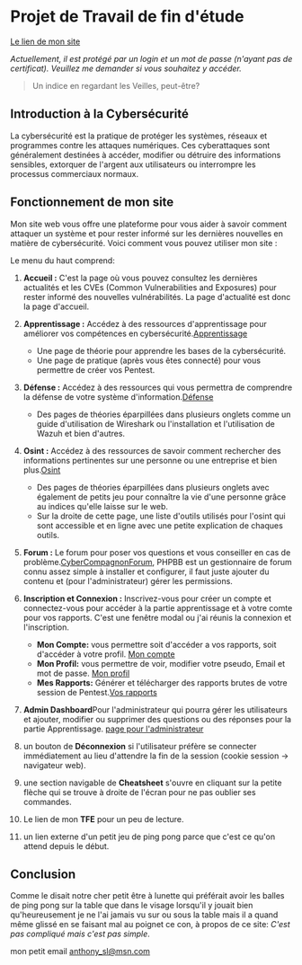 # Projet de Travail de fin d'étude
[Le lien de mon site](http://81.241.151.110:8082)

*Actuellement, il est protégé par un login et un mot de passe (n'ayant pas de certificat). Veuillez me demander si vous souhaitez y accéder.*


> Un indice en regardant les Veilles, peut-être?

##  Introduction à la Cybersécurité

La cybersécurité est la pratique de protéger les systèmes, réseaux et programmes contre les attaques numériques. Ces cyberattaques sont généralement destinées à accéder, modifier ou détruire des informations sensibles, extorquer de l'argent aux utilisateurs ou interrompre les processus commerciaux normaux.

## Fonctionnement de mon site

Mon site web vous offre une plateforme pour vous aider à savoir comment attaquer un système et pour rester informé sur les dernières nouvelles en matière de cybersécurité. Voici comment vous pouvez utiliser mon site :

Le menu du haut comprend:

1.  **Accueil :** C'est la page où vous pouvez consultez les dernières actualités et les CVEs (Common Vulnerabilities and Exposures) pour rester informé des nouvelles vulnérabilités. La page d'actualité est donc la page d'accueil.
2.  **Apprentissage :** Accédez à des ressources d'apprentissage pour améliorer vos compétences en cybersécurité.[Apprentissage](http://81.241.151.110:8082/?page=apprentissage)

	-   Une page de théorie pour apprendre les bases de la cybersécurité.
	-   Une page de pratique (après vous êtes connecté) pour vous permettre de créer vos Pentest.

3.  **Défense :** Accédez à des ressources qui vous permettra de comprendre la défense de votre système d'information.[Défense](http://81.241.151.110:8082/?page=defense)

	-   Des pages de théories éparpillées dans plusieurs onglets comme un guide d'utilisation de Wireshark ou l'installation et l'utilisation de Wazuh et bien d'autres.

4.  **Osint :** Accédez à des ressources de savoir comment rechercher des informations pertinentes sur une personne ou une entreprise et bien plus.[Osint](http://81.241.151.110:8082/?page=osint)

	-   Des pages de théories éparpillées dans plusieurs onglets avec également de petits jeu pour connaître la vie d'une personne grâce au indices qu'elle laisse sur le web.
	-   Sur la droite de cette page, une liste d'outils utilisés pour l'osint qui sont accessible et en ligne avec une petite explication de chaques outils.

5.  **Forum :** Le forum pour poser vos questions et vous conseiller en cas de problème.[CyberCompagnonForum](http://81.241.151.110:8082/phpBB), PHPBB est un gestionnaire de forum connu assez simple à installer et configurer, il faut juste ajouter du contenu et (pour l'administrateur) gérer les permissions.
6.  **Inscription et Connexion :** Inscrivez-vous pour créer un compte et connectez-vous pour accéder à la partie apprentissage et à votre comte pour vos rapports. C'est une fenêtre modal ou j'ai réunis la connexion et l'inscription.

	-   **Mon Compte:** vous permettre soit d'accéder a vos rapports, soit d'accéder à votre profil. [Mon compte](http://81.241.151.110:8082/?page=user/dashboard)
	-   **Mon Profil:** vous permettre de voir, modifier votre pseudo, Email et mot de passe. [Mon profil](http://81.241.151.110:8082/?page=user/profile)
	-   **Mes Rapports:** Générer et télécharger des rapports brutes de votre session de Pentest.[Vos rapports](http://81.241.151.110:8082/?page=user/reports)

7.   **Admin Dashboard**Pour l'administrateur qui pourra gérer les utilisateurs et ajouter, modifier ou supprimer des questions ou des réponses pour la partie Apprentissage. [page pour l'administrateur](http://81.241.151.110:8082/?page=admin/dashboard)

8.  un bouton de **Déconnexion** si l'utilisateur préfère se connecter immédiatement au lieu d'attendre la fin de la session (cookie session -> navigateur web).
9. une section navigable de **Cheatsheet** s'ouvre en cliquant sur la petite flèche qui se trouve à droite de l'écran pour ne pas oublier ses commandes.
10.  Le lien de mon **TFE** pour un peu de lecture.
11.  un lien externe d'un petit jeu de ping pong parce que c'est ce qu'on attend depuis le début.

## Conclusion

Comme le disait notre cher petit être à lunette qui préférait avoir les balles de ping pong sur la table que dans le visage lorsqu'il y jouait bien qu'heureusement je ne l'ai jamais vu sur ou sous la table mais il a quand même glissé en se faisant mal au poignet ce con, à propos de ce site: *C'est pas compliqué mais c'est pas simple*.

mon petit email 
<anthony_sl@msn.com>